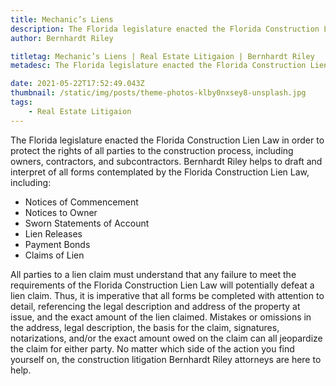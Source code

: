 ```yaml
---
title: Mechanic’s Liens
description: The Florida legislature enacted the Florida Construction Lien Law in order to protect the rights of all parties to the construction process...
author: Bernhardt Riley

titletag: Mechanic’s Liens | Real Estate Litigaion | Bernhardt Riley
metadesc: The Florida legislature enacted the Florida Construction Lien Law in order to protect the rights of all parties to the construction process...

date: 2021-05-22T17:52:49.043Z
thumbnail: /static/img/posts/theme-photos-klby0nxsey8-unsplash.jpg
tags:
    - Real Estate Litigaion
---
```


The Florida legislature enacted the Florida Construction Lien Law in order to protect the rights of all parties to the construction process, including owners, contractors, and subcontractors.
Bernhardt Riley helps to draft and interpret of all forms contemplated by the Florida Construction Lien Law, including:

-   Notices of Commencement
-   Notices to Owner
-   Sworn Statements of Account
-   Lien Releases
-   Payment Bonds
-   Claims of Lien

All parties to a lien claim must understand that any failure to meet the requirements of the Florida Construction Lien Law will potentially defeat a lien claim. Thus, it is imperative that all forms
be completed with attention to detail, referencing the legal description and address of the property at issue, and the exact amount of the lien claimed. Mistakes or omissions in the address, legal
description, the basis for the claim, signatures, notarizations, and/or the exact amount owed on the claim can all jeopardize the claim for either party. No matter which side of the action you find
yourself on, the construction litigation Bernhardt Riley attorneys are here to help.
